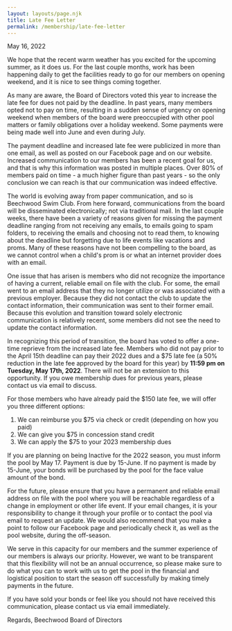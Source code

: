 ```yaml
---
layout: layouts/page.njk
title: Late Fee Letter
permalink: /membership/late-fee-letter
---
```

May 16, 2022

We hope that the recent warm weather has you excited for the upcoming summer, as it does us. For the last couple months, work has been happening daily to get the facilities ready to go for our members on opening weekend, and it is nice to see things coming together. 

As many are aware, the Board of Directors voted this year to increase the late fee for dues not paid by the deadline. In past years, many members opted not to pay on time, resulting in a sudden sense of urgency on opening weekend when members of the board were preoccupied with other pool matters or family obligations over a holiday weekend. Some payments were being made well into June and even during July. 

The payment deadline and increased late fee were publicized in more than one email, as well as posted on our Facebook page and on our website. Increased communication to our members has been a recent goal for us, and that is why this information was posted in multiple places. Over 80% of members paid on time - a much higher figure than past years - so the only conclusion we can reach is that our communication was indeed effective.

The world is evolving away from paper communication, and so is Beechwood Swim Club. From here forward, communications from the board will be disseminated electronically; not via traditional mail. In the last couple weeks, there have been a variety of reasons given for missing the payment deadline ranging from not receiving any emails, to emails going to spam folders, to receiving the emails and choosing not to read them, to knowing about the deadline but forgetting due to life events like vacations and proms. Many of these reasons have not been compelling to the board, as we cannot control when a child's prom is or what an internet provider does with an email. 

One issue that has arisen is members who did not recognize the importance of having a current, reliable email on file with the club. For some, the email went to an email address that they no longer utilize or was associated with a previous employer. Because they did not contact the club to update the contact information, their communication was sent to their former email. Because this evolution and transition toward solely electronic communication is relatively recent, some members did not see the need to update the contact information. 

In recognizing this period of transition, the board has voted to offer a one-time reprieve from the increased late fee. Members who did not pay prior to the April 15th deadline can pay their 2022 dues and a $75 late fee (a 50% reduction in the late fee approved by the board for this year) by **11:59 pm on Tuesday, May 17th, 2022**. There will not be an extension to this opportunity.  If you owe membership dues for previous years, please contact us via email to discuss.

For those members who have already paid the $150 late fee, we will offer you three different options:

1. We can reimburse you $75 via check or credit (depending on how you paid)
2. We can give you $75 in concession stand credit
3. We can apply the $75 to your 2023 membership dues

If you are planning on being Inactive for the 2022 season, you must inform the pool by May 17.  Payment is due by 15-June.  If no payment is made by 15-June, your bonds will be purchased by the pool for the face value amount of the bond.

For the future, please ensure that you have a permanent and reliable email address on file with the pool where you will be reachable regardless of a change in employment or other life event. If your email changes, it is your responsibility to change it through your profile or to contact the pool via email to request an update. We would also recommend that you make a point to follow our Facebook page and periodically check it, as well as the pool website, during the off-season. 

We serve in this capacity for our members and the summer experience of our members is always our priority. However, we want to be transparent that this flexibility will not be an annual occurrence, so please make sure to do what you can to work with us to get the pool in the financial and logistical position to start the season off successfully by making timely payments in the future. 

If you have sold your bonds or feel like you should not have received this communication, please contact us via email immediately.

Regards,
Beechwood Board of Directors